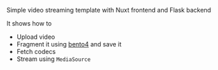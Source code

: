 Simple video streaming template with Nuxt frontend and Flask backend

It shows how to
* Upload video
* Fragment it using [bento4](https://www.bento4.com/) and save it
* Fetch codecs
* Stream using `MediaSource`
